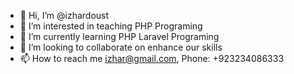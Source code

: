 - 👋 Hi, I’m @izhardoust
- 👀 I’m interested in teaching PHP Programing
- 🌱 I’m currently learning PHP Laravel Programing
- 💞️ I’m looking to collaborate on enhance our skills
- 📫 How to reach me izhar@gmail.com, Phone: +923234086333

<!---
izhardoust/izhardoust is a ✨ special ✨ repository because its `README.md` (this file) appears on your GitHub profile.
You can click the Preview link to take a look at your changes.
--->
